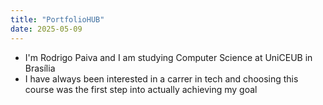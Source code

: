 ```yaml
---
title: "PortfolioHUB"
date: 2025-05-09
---
```

+ I'm Rodrigo Paiva and I am studying Computer Science at UniCEUB in Brasília
+ I have always been interested in a carrer in tech and choosing this course was the first step into actually achieving my goal
